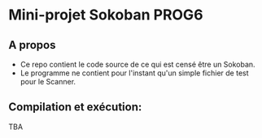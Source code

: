 # Mini-projet Sokoban PROG6

## A propos

- Ce repo contient le code source de ce qui est censé être 
un Sokoban.
- Le programme ne contient pour l'instant qu'un simple fichier de test pour le Scanner.

## Compilation et exécution:

TBA
